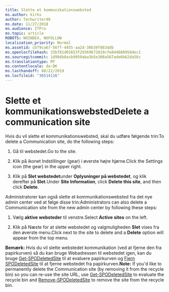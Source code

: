 ```yaml
---
title: Slette et kommunikationswebsted
ms.author: kirks
author: Techwriter40
ms.date: 11/27/2018
ms.audience: ITPro
ms.topic: article
ROBOTS: NOINDEX, NOFOLLOW
localization_priority: Normal
ms.assetid: cbf9ca67-56ff-4455-aa2d-30b39f883ddb
ms.openlocfilehash: 33bf81d01653f29369672819cfe8446809584ec1
ms.sourcegitcommit: 1d98db8acb9959aba3b5e308a567ade6b62da56c
ms.translationtype: MT
ms.contentlocale: da-DK
ms.lasthandoff: 08/22/2019
ms.locfileid: "36514116"
---
```

# <a name="delete-a-communication-site"></a><span data-ttu-id="388c0-102">Slette et kommunikationswebsted</span><span class="sxs-lookup"><span data-stu-id="388c0-102">Delete a communication site</span></span>

<span data-ttu-id="388c0-103">Hvis du vil slette et kommunikationswebsted, skal du udføre følgende trin:</span><span class="sxs-lookup"><span data-stu-id="388c0-103">To delete a Communication site, do the following steps:</span></span> 
  
1. <span data-ttu-id="388c0-104">Gå til webstedet.</span><span class="sxs-lookup"><span data-stu-id="388c0-104">Go to the site.</span></span> 
  
2. <span data-ttu-id="388c0-105">Klik på ikonet Indstillinger (gear) i øverste højre hjørne.</span><span class="sxs-lookup"><span data-stu-id="388c0-105">Click the Settings icon (the gear) in the upper right.</span></span> 
  
3. <span data-ttu-id="388c0-106">Klik på **Slet webstedet**under **Oplysninger på webstedet**, og klik derefter på **Slet**.</span><span class="sxs-lookup"><span data-stu-id="388c0-106">Under **Site Information**, click **Delete this site**, and then click **Delete**.</span></span> 
  
<span data-ttu-id="388c0-107">Administratorer kan også slette et kommunikationswebsted fra det nye admin center ved at følge disse trin:</span><span class="sxs-lookup"><span data-stu-id="388c0-107">Administrators can also delete a Communication site from the new admin center by following these steps:</span></span> 
  
1. <span data-ttu-id="388c0-108">Vælg **aktive websteder** til venstre.</span><span class="sxs-lookup"><span data-stu-id="388c0-108">Select **Active sites** on the left.</span></span> 
  
2. <span data-ttu-id="388c0-109">Klik på Næste for at slette webstedet og valgmuligheden **Slet** vises fra den øverste menu.</span><span class="sxs-lookup"><span data-stu-id="388c0-109">Click next to the site to delete and a **Delete** option will appear from the top menu.</span></span> 
  
 <span data-ttu-id="388c0-110">**Bemærk:** Hvis du vil slette webstedet kommunikation (ved at fjerne den fra papirkurven) så du kan bruge Webadressen til webstedet igen, kan du bruge [Get-SPODeletedSite](https://aka.ms/Get-SPODeletedSite) til at evaluere papirkurven og [Fjern SPODeletedSite](https://aka.ms/Remove-SPODeletedSite) til at fjerne webstedet fra papirkurven.</span><span class="sxs-lookup"><span data-stu-id="388c0-110">**Note:** If you'd like to permanently delete the Communication site (by removing it from the recycle bin) so you can re-use the site URL, use [Get-SPODeletedSite](https://aka.ms/Get-SPODeletedSite) to evaluate the recycle bin and [Remove-SPODeletedSite](https://aka.ms/Remove-SPODeletedSite) to remove the site from the recycle bin.</span></span> 
  

